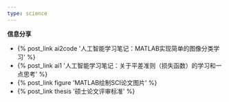 ```yaml
---
type: science
---
```


**信息分享**
- {% post_link ai2code '人工智能学习笔记：MATLAB实现简单的图像分类学习' %}
- {% post_link ai1 '人工智能学习笔记：关于平差准则（损失函数）的学习和一点思考' %}
- {% post_link figure 'MATLAB绘制SCI论文图片' %}
- {% post_link thesis '硕士论文评审标准' %}
<!-- - {% post_link academic_information '网络资源' %} -->


